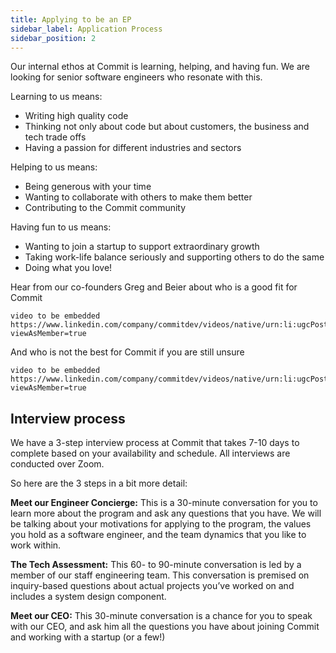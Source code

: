 ```yaml
---
title: Applying to be an EP
sidebar_label: Application Process
sidebar_position: 2
---
```


Our internal ethos at Commit is learning, helping, and having fun. We are looking for senior software engineers who resonate with this.

Learning to us means:
- Writing high quality code
- Thinking not only about code but about customers, the business and tech trade offs
- Having a passion for different industries and sectors

Helping to us means:
- Being generous with your time 
- Wanting to collaborate with others to make them better
- Contributing to the Commit community 

Having fun to us means:
- Wanting to join a startup to support extraordinary growth
- Taking work-life balance seriously and supporting others to do the same
- Doing what you love! 

Hear from our co-founders Greg and Beier about who is a good fit for Commit 

```
video to be embedded
https://www.linkedin.com/company/commitdev/videos/native/urn:li:ugcPost:6769743587849707520/?viewAsMember=true 
```

And who is not the best for Commit if you are still unsure
```
video to be embedded
https://www.linkedin.com/company/commitdev/videos/native/urn:li:ugcPost:6768641532577882112/?viewAsMember=true 
```

## Interview process

We have a 3-step interview process at Commit that takes 7-10 days to complete based on your availability and schedule. All interviews are conducted over Zoom.

So here are the 3 steps in a bit more detail:

**Meet our Engineer Concierge:** This is a 30-minute conversation for you to learn more about the program and ask any questions that you have. We will be talking about your motivations for applying to the program, the values you hold as a software engineer, and the team dynamics that you like to work within.


**The Tech Assessment:** This 60- to 90-minute conversation is led by a member of our staff engineering team. This conversation is premised on inquiry-based questions about actual projects you’ve worked on and includes a system design component.


**Meet our CEO:** This 30-minute conversation is a chance for you to speak with our CEO, and ask him all the questions you have about joining Commit and working with a startup (or a few!)
